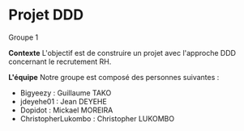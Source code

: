 # Projet DDD

Groupe 1

**Contexte**
L'objectif est de construire un projet avec l'approche DDD concernant le recrutement RH.

**L'équipe**
Notre groupe est composé des personnes suivantes :
- Bigyeezy : Guillaume TAKO
- jdeyehe01 : Jean DEYEHE
- Dopidot : Mickael MOREIRA
- ChristopherLukombo : Christopher LUKOMBO
